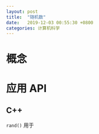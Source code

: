```yaml
---
layout: post
title:  "随机数"
date:   2019-12-03 00:55:30 +0800
categories: 计算机科学
---
```


# 概念



# 应用 API

## C++

`rand()` 用于
